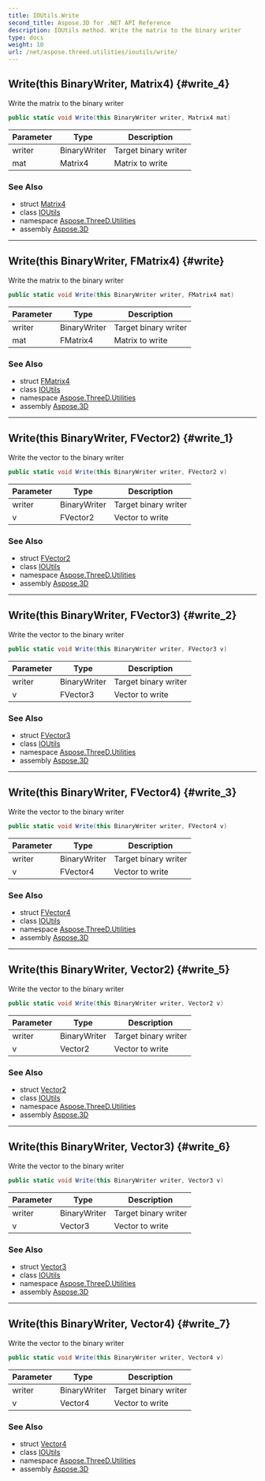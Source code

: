 ```yaml
---
title: IOUtils.Write
second_title: Aspose.3D for .NET API Reference
description: IOUtils method. Write the matrix to the binary writer
type: docs
weight: 10
url: /net/aspose.threed.utilities/ioutils/write/
---
```

## Write(this BinaryWriter, Matrix4) {#write_4}

Write the matrix to the binary writer

```csharp
public static void Write(this BinaryWriter writer, Matrix4 mat)
```

| Parameter | Type | Description |
| --- | --- | --- |
| writer | BinaryWriter | Target binary writer |
| mat | Matrix4 | Matrix to write |

### See Also

* struct [Matrix4](../../matrix4/)
* class [IOUtils](../)
* namespace [Aspose.ThreeD.Utilities](../../../aspose.threed.utilities/)
* assembly [Aspose.3D](../../../)

---

## Write(this BinaryWriter, FMatrix4) {#write}

Write the matrix to the binary writer

```csharp
public static void Write(this BinaryWriter writer, FMatrix4 mat)
```

| Parameter | Type | Description |
| --- | --- | --- |
| writer | BinaryWriter | Target binary writer |
| mat | FMatrix4 | Matrix to write |

### See Also

* struct [FMatrix4](../../fmatrix4/)
* class [IOUtils](../)
* namespace [Aspose.ThreeD.Utilities](../../../aspose.threed.utilities/)
* assembly [Aspose.3D](../../../)

---

## Write(this BinaryWriter, FVector2) {#write_1}

Write the vector to the binary writer

```csharp
public static void Write(this BinaryWriter writer, FVector2 v)
```

| Parameter | Type | Description |
| --- | --- | --- |
| writer | BinaryWriter | Target binary writer |
| v | FVector2 | Vector to write |

### See Also

* struct [FVector2](../../fvector2/)
* class [IOUtils](../)
* namespace [Aspose.ThreeD.Utilities](../../../aspose.threed.utilities/)
* assembly [Aspose.3D](../../../)

---

## Write(this BinaryWriter, FVector3) {#write_2}

Write the vector to the binary writer

```csharp
public static void Write(this BinaryWriter writer, FVector3 v)
```

| Parameter | Type | Description |
| --- | --- | --- |
| writer | BinaryWriter | Target binary writer |
| v | FVector3 | Vector to write |

### See Also

* struct [FVector3](../../fvector3/)
* class [IOUtils](../)
* namespace [Aspose.ThreeD.Utilities](../../../aspose.threed.utilities/)
* assembly [Aspose.3D](../../../)

---

## Write(this BinaryWriter, FVector4) {#write_3}

Write the vector to the binary writer

```csharp
public static void Write(this BinaryWriter writer, FVector4 v)
```

| Parameter | Type | Description |
| --- | --- | --- |
| writer | BinaryWriter | Target binary writer |
| v | FVector4 | Vector to write |

### See Also

* struct [FVector4](../../fvector4/)
* class [IOUtils](../)
* namespace [Aspose.ThreeD.Utilities](../../../aspose.threed.utilities/)
* assembly [Aspose.3D](../../../)

---

## Write(this BinaryWriter, Vector2) {#write_5}

Write the vector to the binary writer

```csharp
public static void Write(this BinaryWriter writer, Vector2 v)
```

| Parameter | Type | Description |
| --- | --- | --- |
| writer | BinaryWriter | Target binary writer |
| v | Vector2 | Vector to write |

### See Also

* struct [Vector2](../../vector2/)
* class [IOUtils](../)
* namespace [Aspose.ThreeD.Utilities](../../../aspose.threed.utilities/)
* assembly [Aspose.3D](../../../)

---

## Write(this BinaryWriter, Vector3) {#write_6}

Write the vector to the binary writer

```csharp
public static void Write(this BinaryWriter writer, Vector3 v)
```

| Parameter | Type | Description |
| --- | --- | --- |
| writer | BinaryWriter | Target binary writer |
| v | Vector3 | Vector to write |

### See Also

* struct [Vector3](../../vector3/)
* class [IOUtils](../)
* namespace [Aspose.ThreeD.Utilities](../../../aspose.threed.utilities/)
* assembly [Aspose.3D](../../../)

---

## Write(this BinaryWriter, Vector4) {#write_7}

Write the vector to the binary writer

```csharp
public static void Write(this BinaryWriter writer, Vector4 v)
```

| Parameter | Type | Description |
| --- | --- | --- |
| writer | BinaryWriter | Target binary writer |
| v | Vector4 | Vector to write |

### See Also

* struct [Vector4](../../vector4/)
* class [IOUtils](../)
* namespace [Aspose.ThreeD.Utilities](../../../aspose.threed.utilities/)
* assembly [Aspose.3D](../../../)


